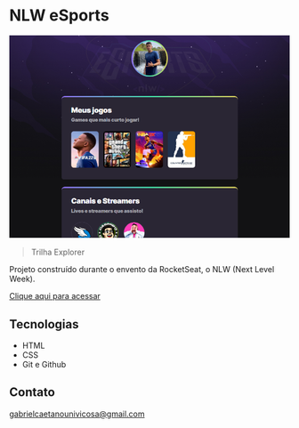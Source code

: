 # NLW eSports

![preview](./.github/preview.png)

> Trilha Explorer

Projeto construído durante o envento da RocketSeat, o NLW (Next Level Week).

[Clique aqui para acessar](https://gabrielcaetano13.github.io/NLW-Rocketseat/)

## Tecnologias

- HTML
- CSS
- Git e Github

## Contato

gabrielcaetanounivicosa@gmail.com